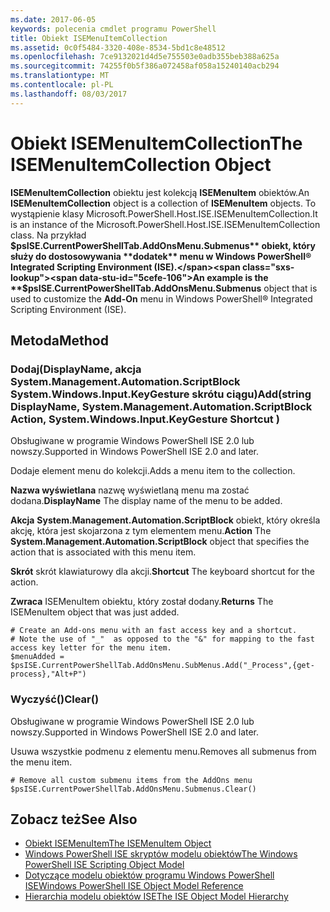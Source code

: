 ```yaml
---
ms.date: 2017-06-05
keywords: polecenia cmdlet programu PowerShell
title: Obiekt ISEMenuItemCollection
ms.assetid: 0c0f5484-3320-408e-8534-5bd1c8e48512
ms.openlocfilehash: 7ce9132021d4d5e755503e0adb355beb388a625a
ms.sourcegitcommit: 74255f0b5f386a072458af058a15240140acb294
ms.translationtype: MT
ms.contentlocale: pl-PL
ms.lasthandoff: 08/03/2017
---
```

# <a name="the-isemenuitemcollection-object"></a><span data-ttu-id="5cefe-103">Obiekt ISEMenuItemCollection</span><span class="sxs-lookup"><span data-stu-id="5cefe-103">The ISEMenuItemCollection Object</span></span>
  <span data-ttu-id="5cefe-104">**ISEMenuItemCollection** obiektu jest kolekcją **ISEMenuItem** obiektów.</span><span class="sxs-lookup"><span data-stu-id="5cefe-104">An **ISEMenuItemCollection** object is a collection of **ISEMenuItem** objects.</span></span> <span data-ttu-id="5cefe-105">To wystąpienie klasy Microsoft.PowerShell.Host.ISE.ISEMenuItemCollection.</span><span class="sxs-lookup"><span data-stu-id="5cefe-105">It is an instance of the Microsoft.PowerShell.Host.ISE.ISEMenuItemCollection class.</span></span> <span data-ttu-id="5cefe-106">Na przykład **$psISE.CurrentPowerShellTab.AddOnsMenu.Submenus** obiekt, który służy do dostosowywania **dodatek** menu w Windows PowerShell® Integrated Scripting Environment (ISE).</span><span class="sxs-lookup"><span data-stu-id="5cefe-106">An example is the **$psISE.CurrentPowerShellTab.AddOnsMenu.Submenus** object that is used to customize the **Add-On** menu in Windows PowerShell® Integrated Scripting Environment (ISE).</span></span>

## <a name="method"></a><span data-ttu-id="5cefe-107">Metoda</span><span class="sxs-lookup"><span data-stu-id="5cefe-107">Method</span></span>

### <a name="addstring-displayname-systemmanagementautomationscriptblock-action-systemwindowsinputkeygesture-shortcut-"></a><span data-ttu-id="5cefe-108">Dodaj\(DisplayName, akcja System.Management.Automation.ScriptBlock System.Windows.Input.KeyGesture skrótu ciągu\)</span><span class="sxs-lookup"><span data-stu-id="5cefe-108">Add\(string DisplayName, System.Management.Automation.ScriptBlock Action, System.Windows.Input.KeyGesture Shortcut \)</span></span>
  <span data-ttu-id="5cefe-109">Obsługiwane w programie Windows PowerShell ISE 2.0 lub nowszy.</span><span class="sxs-lookup"><span data-stu-id="5cefe-109">Supported in Windows PowerShell ISE 2.0 and later.</span></span> 

 <span data-ttu-id="5cefe-110">Dodaje element menu do kolekcji.</span><span class="sxs-lookup"><span data-stu-id="5cefe-110">Adds a menu item to the collection.</span></span>

 <span data-ttu-id="5cefe-111">**Nazwa wyświetlana** nazwę wyświetlaną menu ma zostać dodana.</span><span class="sxs-lookup"><span data-stu-id="5cefe-111">**DisplayName** The display name of the menu to be added.</span></span>

 <span data-ttu-id="5cefe-112">**Akcja** **System.Management.Automation.ScriptBlock** obiekt, który określa akcję, która jest skojarzona z tym elementem menu.</span><span class="sxs-lookup"><span data-stu-id="5cefe-112">**Action** The **System.Management.Automation.ScriptBlock** object that specifies the action that is associated with this menu item.</span></span>

 <span data-ttu-id="5cefe-113">**Skrót** skrót klawiaturowy dla akcji.</span><span class="sxs-lookup"><span data-stu-id="5cefe-113">**Shortcut** The keyboard shortcut for the action.</span></span>

 <span data-ttu-id="5cefe-114">**Zwraca** ISEMenuItem obiektu, który został dodany.</span><span class="sxs-lookup"><span data-stu-id="5cefe-114">**Returns** The ISEMenuItem object that was just added.</span></span>

```
# Create an Add-ons menu with an fast access key and a shortcut.
# Note the use of "_"  as opposed to the "&" for mapping to the fast access key letter for the menu item.
$menuAdded = $psISE.CurrentPowerShellTab.AddOnsMenu.SubMenus.Add("_Process",{get-process},"Alt+P")
```

### <a name="clear"></a><span data-ttu-id="5cefe-115">Wyczyść\(\)</span><span class="sxs-lookup"><span data-stu-id="5cefe-115">Clear\(\)</span></span>
  <span data-ttu-id="5cefe-116">Obsługiwane w programie Windows PowerShell ISE 2.0 lub nowszy.</span><span class="sxs-lookup"><span data-stu-id="5cefe-116">Supported in Windows PowerShell ISE 2.0 and later.</span></span> 

 <span data-ttu-id="5cefe-117">Usuwa wszystkie podmenu z elementu menu.</span><span class="sxs-lookup"><span data-stu-id="5cefe-117">Removes all submenus from the menu item.</span></span>

```
# Remove all custom submenu items from the AddOns menu
$psISE.CurrentPowerShellTab.AddOnsMenu.Submenus.Clear()

```

## <a name="see-also"></a><span data-ttu-id="5cefe-118">Zobacz też</span><span class="sxs-lookup"><span data-stu-id="5cefe-118">See Also</span></span>
- [<span data-ttu-id="5cefe-119">Obiekt ISEMenuItem</span><span class="sxs-lookup"><span data-stu-id="5cefe-119">The ISEMenuItem Object</span></span>](The-ISEMenuItem-Object.md) 
- [<span data-ttu-id="5cefe-120">Windows PowerShell ISE skryptów modelu obiektów</span><span class="sxs-lookup"><span data-stu-id="5cefe-120">The Windows PowerShell ISE Scripting Object Model</span></span>](The-Windows-PowerShell-ISE-Scripting-Object-Model.md) 
- [<span data-ttu-id="5cefe-121">Dotyczące modelu obiektów programu Windows PowerShell ISE</span><span class="sxs-lookup"><span data-stu-id="5cefe-121">Windows PowerShell ISE Object Model Reference</span></span>](Windows-PowerShell-ISE-Object-Model-Reference.md) 
- [<span data-ttu-id="5cefe-122">Hierarchia modelu obiektów ISE</span><span class="sxs-lookup"><span data-stu-id="5cefe-122">The ISE Object Model Hierarchy</span></span>](The-ISE-Object-Model-Hierarchy.md)

  
